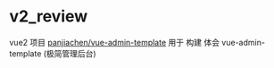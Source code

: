 # v2_review

vue2 项目
[panjiachen/vue-admin-template](https://gitee.com/panjiachen/vue-admin-template)
用于 构建 体会 vue-admin-template (极简管理后台)

